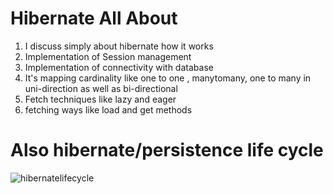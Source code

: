 # Hibernate All About 
1. I discuss simply about hibernate how it works 
2. Implementation of Session management
3. Implementation of connectivity with database
4. It's mapping cardinality like one to one , manytomany, one to many in uni-direction as well as bi-directional
5. Fetch techniques like lazy and eager 
6. fetching ways like load and get methods
# Also hibernate/persistence life cycle
![hibernatelifecycle](https://user-images.githubusercontent.com/102462757/215402334-5e3bb961-c650-4fec-a719-0460728756e8.jpg)



